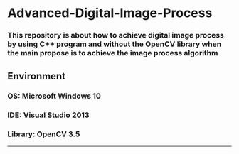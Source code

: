 # **Advanced-Digital-Image-Process**
### This repository is about how to achieve digital image process by using C++ program and without the OpenCV library when the main propose is to achieve the image process algorithm
## Environment
### OS:      Microsoft Windows 10
### IDE:     Visual Studio 2013
### Library: OpenCV 3.5
---

